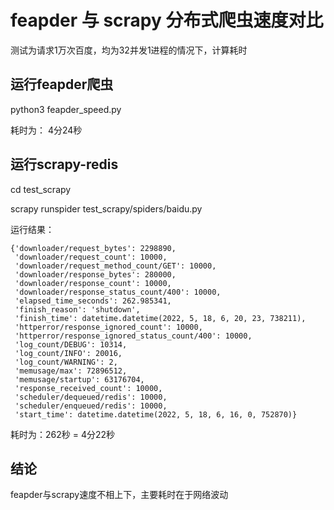 # feapder 与 scrapy 分布式爬虫速度对比

测试为请求1万次百度，均为32并发1进程的情况下，计算耗时

## 运行feapder爬虫

python3 feapder_speed.py

耗时为： 4分24秒

## 运行scrapy-redis

cd test_scrapy

scrapy runspider test_scrapy/spiders/baidu.py 

运行结果：

```shell
{'downloader/request_bytes': 2298890,
 'downloader/request_count': 10000,
 'downloader/request_method_count/GET': 10000,
 'downloader/response_bytes': 280000,
 'downloader/response_count': 10000,
 'downloader/response_status_count/400': 10000,
 'elapsed_time_seconds': 262.985341,
 'finish_reason': 'shutdown',
 'finish_time': datetime.datetime(2022, 5, 18, 6, 20, 23, 738211),
 'httperror/response_ignored_count': 10000,
 'httperror/response_ignored_status_count/400': 10000,
 'log_count/DEBUG': 10314,
 'log_count/INFO': 20016,
 'log_count/WARNING': 2,
 'memusage/max': 72896512,
 'memusage/startup': 63176704,
 'response_received_count': 10000,
 'scheduler/dequeued/redis': 10000,
 'scheduler/enqueued/redis': 10000,
 'start_time': datetime.datetime(2022, 5, 18, 6, 16, 0, 752870)}
```

耗时为：262秒 = 4分22秒

## 结论

feapder与scrapy速度不相上下，主要耗时在于网络波动
